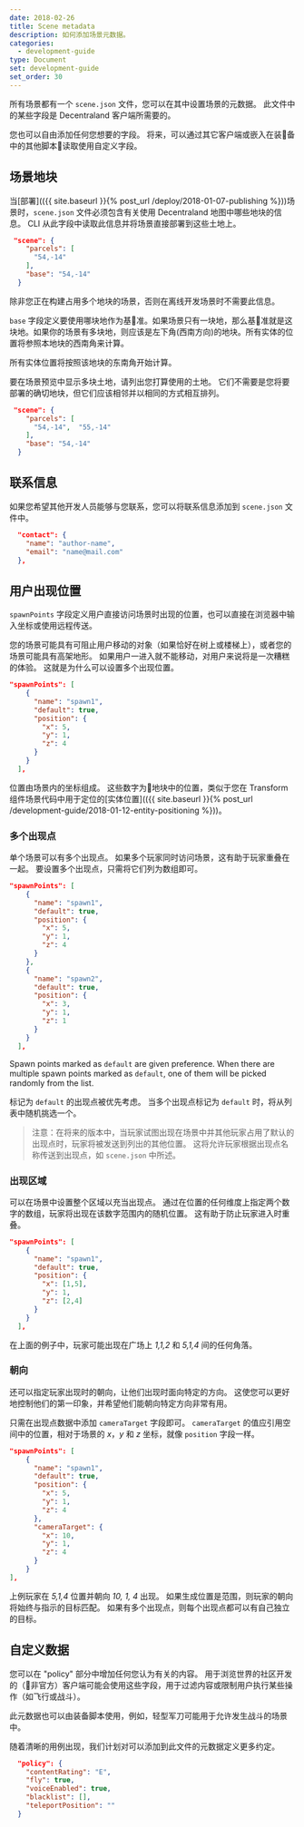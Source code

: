 ```yaml
---
date: 2018-02-26
title: Scene metadata
description: 如何添加场景元数据。
categories:
  - development-guide
type: Document
set: development-guide
set_order: 30
---
```



所有场景都有一个 `scene.json` 文件，您可以在其中设置场景的元数据。 此文件中的某些字段是 Decentraland 客户端所需要的。

您也可以自由添加任何您想要的字段。 将来，可以通过其它客户端或嵌入在装备中的其他脚本读取使用自定义字段。

## 场景地块

当[部署](({{ site.baseurl }}{% post_url /deploy/2018-01-07-publishing %}))场景时，`scene.json` 文件必须包含有关使用 Decentraland 地图中哪些地块的信息。 CLI 从此字段中读取此信息并将场景直接部署到这些土地上。

```json
 "scene": {
    "parcels": [
      "54,-14"
    ],
    "base": "54,-14"
  }
```

除非您正在构建占用多个地块的场景，否则在离线开发场景时不需要此信息。

`base` 字段定义要使用哪块地作为基准。如果场景只有一块地，那么基准就是这块地。如果你的场景有多块地，则应该是左下角(西南方向)的地块。所有实体的位置将参照本地块的西南角来计算。

所有实体位置将按照该地块的东南角开始计算。

要在场景预览中显示多块土地，请列出您打算使用的土地。 它们不需要是您将要部署的确切地块，但它们应该相邻并以相同的方式相互排列。

```json
 "scene": {
    "parcels": [
      "54,-14",  "55,-14"
    ],
    "base": "54,-14"
  }
```


## 联系信息

如果您希望其他开发人员能够与您联系，您可以将联系信息添加到 `scene.json` 文件中。

```json
  "contact": {
    "name": "author-name",
    "email": "name@mail.com"
  },
```

## 用户出现位置

`spawnPoints` 字段定义用户直接访问场景时出现的位置，也可以直接在浏览器中输入坐标或使用远程传送。

您的场景可能具有可阻止用户移动的对象（如果恰好在树上或楼梯上），或者您的场景可能具有高架地形。 如果用户一进入就不能移动，对用户来说将是一次糟糕的体验。 这就是为什么可以设置多个出现位置。

```json
"spawnPoints": [
    {
      "name": "spawn1",
      "default": true,
      "position": {
        "x": 5,
        "y": 1,
        "z": 4
      }
    }
  ],
```

位置由场景内的坐标组成。 这些数字为地块中的位置，类似于您在 Transform 组件场景代码中用于定位的[实体位置](({{ site.baseurl }}{% post_url /development-guide/2018-01-12-entity-positioning %}))。

### 多个出现点

单个场景可以有多个出现点。 如果多个玩家同时访问场景，这有助于玩家重叠在一起。 要设置多个出现点，只需将它们列为数组即可。


```json
"spawnPoints": [
    {
      "name": "spawn1",
      "default": true,
      "position": {
        "x": 5,
        "y": 1,
        "z": 4
      }
	},
	{
      "name": "spawn2",
      "default": true,
      "position": {
        "x": 3,
        "y": 1,
        "z": 1
      }
    }
  ],
```


Spawn points marked as `default` are given preference. When there are multiple spawn points marked as `default`, one of them will be picked randomly from the list.

标记为 `default` 的出现点被优先考虑。 当多个出现点标记为 `default` 时，将从列表中随机挑选一个。

> 注意：在将来的版本中，当玩家试图出现在场景中并其他玩家占用了默认的出现点时，玩家将被发送到列出的其他位置。 这将允许玩家根据出现点名称传送到出现点，如 `scene.json` 中所述。


### 出现区域

可以在场景中设置整个区域以充当出现点。 通过在位置的任何维度上指定两个数字的数组，玩家将出现在该数字范围内的随机位置。 这有助于防止玩家进入时重叠。


```json
"spawnPoints": [
    {
      "name": "spawn1",
      "default": true,
      "position": {
        "x": [1,5],
        "y": 1,
        "z": [2,4]
      }
    }
  ],
```

在上面的例子中，玩家可能出现在广场上 _1,1,2_ 和 _5,1,4_ 间的任何角落。

### 朝向

还可以指定玩家出现时的朝向，让他们出现时面向特定的方向。 这使您可以更好地控制他们的第一印象，并希望他们能朝向特定方向非常有用。

只需在出现点数据中添加 `cameraTarget` 字段即可。 `cameraTarget` 的值应引用空间中的位置，相对于场景的 _x_，_y_ 和 _z_ 坐标，就像 `position` 字段一样。


```json
"spawnPoints": [
    {
      "name": "spawn1",
      "default": true,
      "position": {
        "x": 5,
        "y": 1,
        "z": 4
      },
      "cameraTarget": {
        "x": 10,
        "y": 1,
        "z": 4
      }
    }
],
```

上例玩家在 _5,1,4_ 位置并朝向 _10, 1, 4_ 出现。 如果生成位置是范围，则玩家的朝向将始终与指示的目标匹配。 如果有多个出现点，则每个出现点都可以有自己独立的目标。

## 自定义数据

您可以在 "policy" 部分中增加任何您认为有关的内容。 用于浏览世界的社区开发的（非官方）客户端可能会使用这些字段，用于过滤内容或限制用户执行某些操作（如飞行或战斗）。

此元数据也可以由装备脚本使用，例如，轻型军刀可能用于允许发生战斗的场景中。

随着清晰的用例出现，我们计划对可以添加到此文件的元数据定义更多约定。

```json
  "policy": {
    "contentRating": "E",
    "fly": true,
    "voiceEnabled": true,
    "blacklist": [],
    "teleportPosition": ""
  }
```
